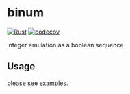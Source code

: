 # binum

[![Rust](https://github.com/H1rono/binum/actions/workflows/rust.yml/badge.svg)](https://github.com/H1rono/binum/actions/workflows/rust.yml) [![codecov](https://codecov.io/gh/H1rono/binum/branch/main/graph/badge.svg?token=PNTVJDB0RF)](https://codecov.io/gh/H1rono/binum)

integer emulation as a boolean sequence

## Usage

please see [examples](https://github.com/H1rono/binum/tree/main/examples).
